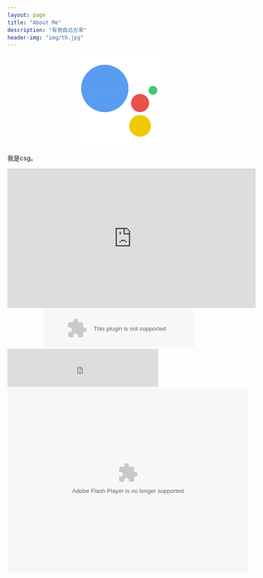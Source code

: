 ```yaml
---
layout: page
title: "About Me"
description: "有朋自远方来"
header-img: "img/th.jpg"
---
```


<center>
    <p><img src="/img/me.png" align="center"></p>
</center>



我是csg。

<center>

<iframe width="560" height="315" src="https://www.youtube.com/embed/862r3XS2YB0" frameborder="0" allowfullscreen></iframe>

</center>



<center>

<embed src="//music.163.com/style/swf/widget.swf?sid=17110575&type=2&auto=1&width=320&height=66" width="340" height="86"  allowNetworking="all">

</center>



<embed src="http://music.163.com/outchain/player?type=0&id=34282999&auto=0&height=430" width="340" height="86"  allowNetworking="all">





<center>

<embed height="415" width="544" quality="high" allowfullscreen="true" type="application/x-shockwave-flash" src="//static.hdslb.com/miniloader.swf" flashvars="aid=8278665&page=1" pluginspage="//www.adobe.com/shockwave/download/download.cgi?P1_Prod_Version=ShockwaveFlash">

</center>



